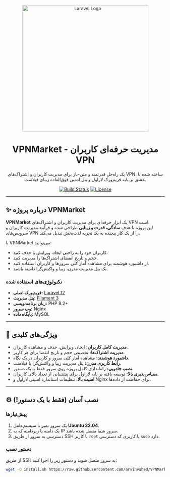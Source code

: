 <p align="center">
  <a href="https://github.com/arvinvahed/VPNMarket">
    <img src="https://raw.githubusercontent.com/laravel/art/master/logo-lockup/5%20SVG/2%20CMYK/1%20Full%20Color/laravel-logolockup-cmyk-red.svg" width="400" alt="Laravel Logo">
  </a>
</p>

<h1 align="center">VPNMarket - مدیریت حرفه‌ای کاربران VPN</h1>

<p align="center">
یک راه‌حل قدرتمند و متن-باز برای مدیریت کاربران و اشتراک‌های VPN، ساخته شده با عشق بر پایه فریم‌ورک لاراول و پنل ادمین فوق‌العاده زیبای فیلامنت.
</p>

<p align="center">
<a href="https://github.com/arvinvahed/VPNMarket/actions"><img src="https://github.com/arvinvahed/VPNMarket/workflows/CI/badge.svg" alt="Build Status"></a>
<a href="https://opensource.org/licenses/MIT"><img src="https://img.shields.io/badge/license-MIT-blue.svg" alt="License"></a>
</p>

---

## ✨ درباره پروژه VPNMarket

**VPNMarket** یک ابزار حرفه‌ای برای مدیریت کاربران و اشتراک‌های VPN است.  
این پروژه با هدف **سادگی، قدرت و زیبایی** طراحی شده و فرآیند مدیریت کاربران و سرویس‌های VPN را از یک کار پیچیده به یک تجربه لذت‌بخش تبدیل می‌کند.

با VPNMarket می‌توانید:
- کاربران خود را به راحتی ایجاد، ویرایش یا حذف کنید.
- حجم و تاریخ انقضای اشتراک‌ها را مدیریت کنید.
- از داشبورد هوشمند برای مشاهده آمار کلی سرورها و کاربران استفاده کنید.
- یک پنل مدیریت مدرن، زیبا و واکنش‌گرا داشته باشید.

### تکنولوژی‌های استفاده شده
- **فریم‌ورک اصلی:** [Laravel 12](https://laravel.com)
- **پنل مدیریت:** [Filament 3](https://filamentphp.com)
- **زبان برنامه‌نویسی:** PHP 8.2+
- **وب سرور:** Nginx
- **پایگاه داده:** MySQL

---

## 🚀 ویژگی‌های کلیدی

- **مدیریت کامل کاربران:** ایجاد، ویرایش، حذف و مشاهده کاربران.
- **مدیریت اشتراک‌ها:** تخصیص حجم و تاریخ انقضا برای هر کاربر.
- **داشبورد هوشمند:** مشاهده آمار کلی سرور و کاربران در یک نگاه.
- **رابط کاربری مدرن:** پنل مدیریت زیبا و واکنش‌گرا با فیلامنت.
- **نصب جادویی:** راه‌اندازی کامل پروژه روی سرور فقط با یک دستور.
- **مقیاس‌پذیری بالا:** توسعه یافته بر پایه لاراول برای پشتیبانی از تعداد بالای کاربران.
- **امنیت بالا:** تنظیمات استاندارد امنیتی لاراول و Nginx برای حفاظت از داده‌ها.

---

## ⚙️ نصب آسان (فقط با یک دستور!)

### پیش‌نیازها
1. یک سرور تمیز با سیستم‌عامل **Ubuntu 22.04**.
2. یک دامنه یا زیردامنه که به IP سرور شما متصل شده باشد.
3. دسترسی به سرور از طریق SSH با کاربر `root` یا کاربری که دسترسی `sudo` دارد.

### دستور نصب
از طریق SSH به سرور متصل شوید و دستور زیر را اجرا کنید:

```bash
wget -O install.sh https://raw.githubusercontent.com/arvinvahed/VPNMarket/main/install.sh && sudo bash install.sh
